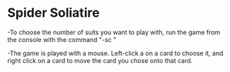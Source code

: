 # Spider Soliatire 

-To choose the number of suits you want to play with, run the game from the console with the command "-sc <numberOfSuits>"

-The game is played with a mouse. Left-click a on a card to choose it, and right click on a card to move the card you chose onto that card.
